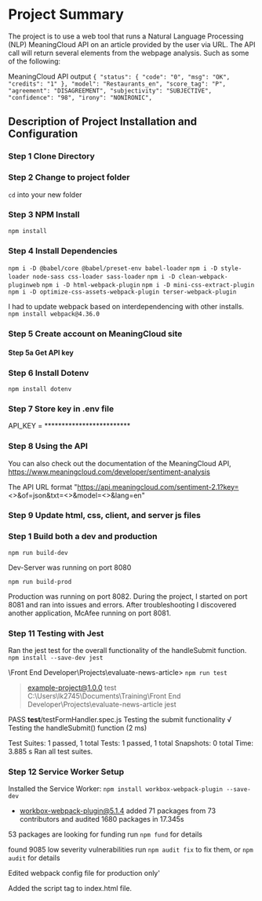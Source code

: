 # Project Summary

The project is to use a web tool that runs a Natural Language Processing (NLP) MeaningCloud API on an article provided by the user via URL.  The API call will return several elements from the webpage analysis.  Such as some of the following:

MeaningCloud API output
`{
  "status": {
    "code": "0",
    "msg": "OK",
    "credits": "1"
  },
  "model": "Restaurants_en",
  "score_tag": "P",
  "agreement": "DISAGREEMENT",
  "subjectivity": "SUBJECTIVE",
  "confidence": "98",
  "irony": "NONIRONIC",`

## Description of Project Installation and Configuration

### Step 1 Clone Directory
  
### Step 2 Change to project folder
`cd` into your new folder 

### Step 3 NPM Install
`npm install`

### Step 4 Install Dependencies

`npm i -D @babel/core @babel/preset-env babel-loader`
`npm i -D style-loader node-sass css-loader sass-loader`
`npm i -D clean-webpack-pluginweb`
`npm i -D html-webpack-plugin`
`npm i -D mini-css-extract-plugin`
`npm i -D optimize-css-assets-webpack-plugin terser-webpack-plugin`

I had to update webpack based on interdependencing with other installs.
`npm install webpack@4.36.0`

### Step 5 Create account on MeaningCloud site

#### Step 5a Get API key

### Step 6 Install Dotenv
`npm install dotenv`

### Step 7 Store key in .env file
API_KEY = *************************

### Step 8 Using the API

  You can also check out the documentation of the MeaningCloud API, https://www.meaningcloud.com/developer/sentiment-analysis
  
  The API URL format
"https://api.meaningcloud.com/sentiment-2.1?key=<<YOUR OWN KEY>>&of=json&txt=<<YOUR OWN TXT>>&model=<<MODEL>>&lang=en"

### Step 9 Update html, css, client, and server js files

### Step 1 Build both a dev and production 
`npm run build-dev`

Dev-Server was running on port 8080

`npm run build-prod`

Production was running on port 8082.  During the project, I started on port 8081 and ran into issues and errors. After troubleshooting I discovered another application, McAfee running on port 8081.


### Step 11 Testing with Jest

Ran the jest test for the overall functionality of the handleSubmit function.
`npm install --save-dev jest`

\Front End Developer\Projects\evaluate-news-article> `npm run test`

> example-project@1.0.0 test C:\Users\lk2745\Documents\Training\Front End Developer\Projects\evaluate-news-article
> jest

 PASS  __test__/testFormHandler.spec.js
  Testing the submit functionality
    √ Testing the handleSubmit() function (2 ms)

Test Suites: 1 passed, 1 total
Tests:       1 passed, 1 total
Snapshots:   0 total
Time:        3.885 s
Ran all test suites.


### Step 12 Service Worker Setup

Installed the Service Worker:
`npm install workbox-webpack-plugin --save-dev`

+ workbox-webpack-plugin@5.1.4
added 71 packages from 73 contributors and audited 1680 packages in 17.345s

53 packages are looking for funding
  run `npm fund` for details

found 9085 low severity vulnerabilities
  run `npm audit fix` to fix them, or `npm audit` for details

Edited webpack config file for production only'

Added the script tag to index.html file.


